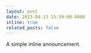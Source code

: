 ```yaml
---
layout: post
date: 2023-04-13 15:59:00-0400
inline: true
related_posts: false
---
```


A simple inline announcement.
